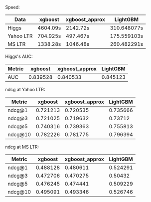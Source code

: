 Speed:

| Data      |  xgboost| xgboost_approx |  LightGBM|
|----|  ----| ---- |  ----|
| Higgs|4604.09s |2142.72s |310.648077s |
| Yahoo LTR|704.925s |497.467s |175.559103s |
| MS LTR|1338.28s |1046.48s |260.482291s |


Higgs's AUC:

| Metric      |  xgboost| xgboost_approx |  LightGBM|
| ----------- |  -------| -------------- |  --------|
| AUC|0.839528|0.840533|0.845123|


ndcg at Yahoo LTR:

| Metric      |  xgboost| xgboost_approx |  LightGBM|
| ----------- |  -------| -------------- |  --------|
| ndcg@1|0.721213|0.720535|0.735666|
| ndcg@3|0.721025|0.719632|0.73712|
| ndcg@5|0.740316|0.739363|0.755813|
| ndcg@10|0.782226|0.781775|0.796394|


ndcg at MS LTR:

| Metric      |  xgboost| xgboost_approx |  LightGBM|
| ----------- |  -------| -------------- |  --------|
| ndcg@1|0.488128|0.480611|0.524291|
| ndcg@3|0.472706|0.470275|0.50432|
| ndcg@5|0.476245|0.474441|0.509229|
| ndcg@10|0.495091|0.493346|0.526746|


